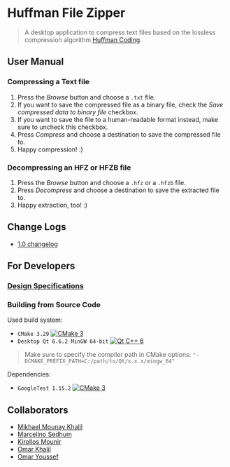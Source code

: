 # Huffman File Zipper

> A desktop application to compress text files based on the lossless compression algorithm [Huffman Coding](https://en.wikipedia.org/wiki/Huffman_coding).

## User Manual

### Compressing a Text file

1. Press the *Browse* button and choose a `.txt` file.
2. If you want to save the compressed file as a binary file, check the *Save compressed data to binary file* checkbox.
3. If you want to save the file to a human-readable format instead, make sure to uncheck this checkbox.
4. Press *Compress* and choose a destination to save the compressed file to.
5. Happy compression! :)

### Decompressing an HFZ or HFZB file

1. Press the *Browse* button and choose a `.hfz` or a `.hfzb` file.
2. Press *Decompress* and choose a destination to save the extracted file to.
3. Happy extraction, too! :)

## Change Logs

- [1.0 changelog](change-logs/CHANGELOG-1.md)

## For Developers

### [Design Specifications](design-specs/design-specs-1.1.md)

### Building from Source Code

Used build system:
- `CMake 3.29` [![CMake 3](https://img.shields.io/badge/-CMake%203-064F8C?logo=cmake&logoColor=white&style=flat-square)](https://cmake.org/)
- `Desktop Qt 6.6.2 MinGW 64-bit` [![Qt C++ 6](https://img.shields.io/badge/-Qt%20C%2B%2B%206-41CD52?logo=Qt&logoColor=white&style=flat-square)](https://www.qt.io/)

> Make sure to specify the compiler path in CMake options:
`"-DCMAKE_PREFIX_PATH=C:/path/to/Qt/x.x.x/mingw_64"`

Dependencies:
- `GoogleTest 1.15.2` [![CMake 3](https://img.shields.io/badge/-GoogleTest-4285F4?logo=Google&logoColor=white&style=flat-square)](https://github.com/google/googletest)

## Collaborators

- [Mikhael Mounay Khalil](https://github.com/MikhaelMounay)
- [Marcelino Sedhum](https://github.com/marcelinoSamer)
- [Kirollos Mounir](https://github.com/KirollosFady)
- [Omar Khalil](https://github.com/omarramy22)
- [Omar Youssef](https://github.com/omaaryouussef)
